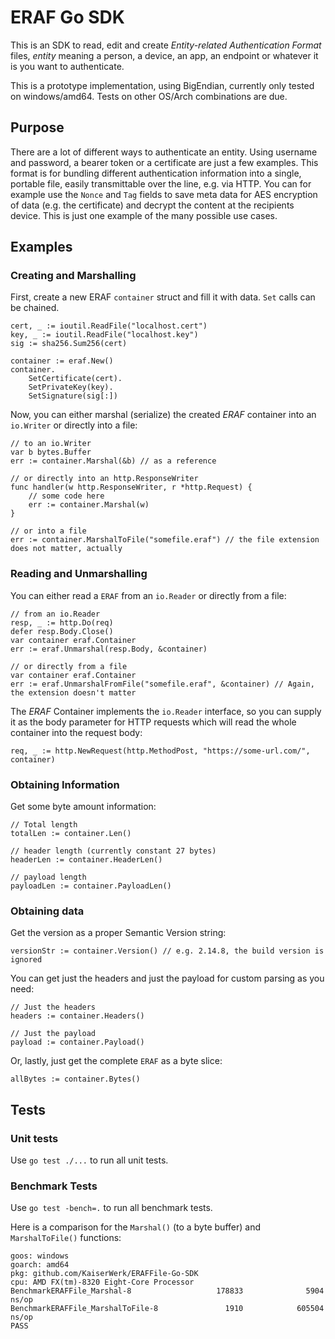 # ERAF Go SDK

This is an SDK to read, edit and create *Entity-related Authentication Format* files, *entity* meaning
a person, a device, an app, an endpoint or whatever it is you want to authenticate.

This is a prototype implementation, using BigEndian, currently only tested on windows/amd64.
Tests on other OS/Arch combinations are due.

## Purpose

There are a lot of different ways to authenticate an entity. Using username and password, a bearer
token or a certificate are just a few examples. This format is for bundling different 
authentication information into a single, portable file, easily transmittable over the line, e.g. 
via HTTP. You can for example use the ``Nonce`` and ``Tag`` fields to save meta data for AES
encryption of data (e.g. the certificate) and decrypt the content at the recipients device.
This is just one example of the many possible use cases.

## Examples

### Creating and Marshalling

First, create a new ERAF ``container``  struct and fill it with data. ``Set`` calls can be chained.

```golang
cert, _ := ioutil.ReadFile("localhost.cert")
key, _ := ioutil.ReadFile("localhost.key")
sig := sha256.Sum256(cert)

container := eraf.New()
container.
	SetCertificate(cert).
	SetPrivateKey(key).
	SetSignature(sig[:])
```

Now, you can either marshal (serialize) the created *ERAF* container into an ``io.Writer`` 
or directly into a file:

```golang
// to an io.Writer
var b bytes.Buffer
err := container.Marshal(&b) // as a reference

// or directly into an http.ResponseWriter
func handler(w http.ResponseWriter, r *http.Request) {
	// some code here
	err := container.Marshal(w)
}

// or into a file
err := container.MarshalToFile("somefile.eraf") // the file extension does not matter, actually
```

### Reading and Unmarshalling

You can either read a ``ERAF`` from an ``io.Reader`` or directly from a file:

```golang
// from an io.Reader
resp, _ := http.Do(req)
defer resp.Body.Close()
var container eraf.Container
err := eraf.Unmarshal(resp.Body, &container)

// or directly from a file
var container eraf.Container
err := eraf.UnmarshalFromFile("somefile.eraf", &container) // Again, the extension doesn't matter
```

The *ERAF* Container implements the ``io.Reader`` interface, so you can supply it as the 
body parameter for HTTP requests which will read the whole container into the request body:

```golang
req, _ := http.NewRequest(http.MethodPost, "https://some-url.com/", container)
```

### Obtaining Information

Get some byte amount information:

```golang
// Total length
totalLen := container.Len()

// header length (currently constant 27 bytes)
headerLen := container.HeaderLen()

// payload length
payloadLen := container.PayloadLen()
```

### Obtaining data

Get the version as a proper Semantic Version string:

```golang
versionStr := container.Version() // e.g. 2.14.8, the build version is ignored
```

You can get just the headers and just the payload for custom parsing as you need:

```golang
// Just the headers
headers := container.Headers()

// Just the payload
payload := container.Payload()
```

Or, lastly, just get the complete ``ERAF`` as a byte slice:

```golang
allBytes := container.Bytes()
```

## Tests

### Unit tests

Use ``go test ./...`` to run all unit tests.

### Benchmark Tests

Use ``go test -bench=.`` to run all benchmark tests.

Here is a comparison for the ``Marshal()`` (to a byte buffer) and ``MarshalToFile()`` functions:

```
goos: windows
goarch: amd64
pkg: github.com/KaiserWerk/ERAFFile-Go-SDK
cpu: AMD FX(tm)-8320 Eight-Core Processor
BenchmarkERAFFile_Marshal-8                   178833              5904 ns/op
BenchmarkERAFFile_MarshalToFile-8               1910            605504 ns/op
PASS
```